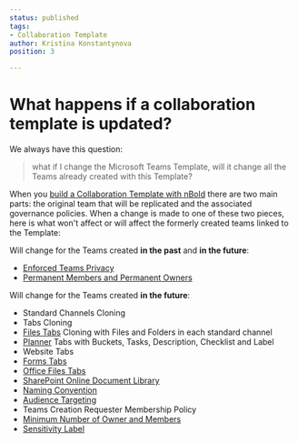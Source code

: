 ```yaml
---
status: published
tags:
- Collaboration Template
author: Kristina Konstantynova
position: 3

---
```

# What happens if a collaboration template is updated?

We always have this question:

> what if I change the Microsoft Teams Template, will it change all the Teams already created with this Template?

When you [build a Collaboration Template with nBold](/collaboration-templates/create-a-new-collaboration-template.md) there are two main parts: the original team that will be replicated and the associated governance policies. When a change is made to one of these two pieces, here is what won't affect or will affect the formerly created teams linked to the Template:

Will change for the Teams created **in the past** and **in the future**:

* [Enforced Teams Privacy](/governance-policies/security-policy.md)
* [Permanent Members and Permanent Owners](/governance-policies/permanent-owners-and-members-policy.md)

Will change for the Teams created **in the future**:

* Standard Channels Cloning
* Tabs Cloning
* [Files Tabs](https://docs.nbold.co/collaboration-templates/files-and-folders.html) Cloning with Files and Folders in each standard channel
* [Planner](https://docs.nbold.co/collaboration-templates/microsoft-planner.html) Tabs with Buckets, Tasks, Description, Checklist and Label
* Website Tabs
* [Forms Tabs](https://docs.nbold.co/collaboration-templates/microsoft-forms.html)
* [Office Files Tabs](https://docs.nbold.co/collaboration-templates/office-and-pdf-documents.html)
* [SharePoint Online Document Library](https://docs.nbold.co/collaboration-templates/sharepoint-library.html)
* [Naming Convention](https://docs.nbold.co/governance-policies/naming-conventions.html)
* [Audience Targeting](https://docs.nbold.co/governance-policies/audience-targeting.html)
* Teams Creation Requester Membership Policy
* [Minimum Number of Owner and Members](https://docs.nbold.co/governance-policies/mandatory-number-of-owners-and-members.html)
* [Sensitivity Label](https://docs.nbold.co/governance-policies/sensitivity-labels.html)